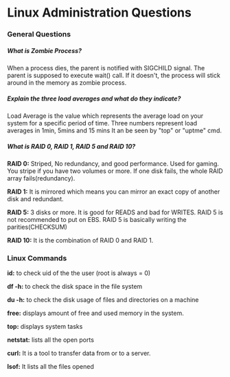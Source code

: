 # Linux Administration Questions

### General Questions

##### What is Zombie Process?

   When a process dies, the parent is notified with SIGCHILD signal. The parent is supposed to execute wait() call. If it doesn't,
   the process will stick around in the memory as zombie process.
   
##### Explain the three load averages and what do they indicate?

  Load Average is the value which represents the average load on your system for a specific period of time.
   Three numbers represent load averages in 1min, 5mins and 15 mins It an be seen by "top" or "uptme" cmd.

 ##### What is RAID 0, RAID 1, RAID 5 and RAID 10?

  **RAID 0:** Striped, No redundancy, and good performance. Used for gaming. You stripe if you have two volumes or more. If one disk   fails, the whole RAID array fails(redundancy).

  **RAID 1:** It is mirrored which means you can mirror an exact copy of another disk and redundant.

  **RAID 5:**  3 disks or more. It is good for READS and bad for WRITES. RAID 5 is not recommended to put on EBS. RAID 5 is basically writing the parities(CHECKSUM)

  **RAID 10:** It is the combination of RAID 0 and RAID 1.

 ### Linux Commands
 
**id:** to check uid of the the user (root is always = 0)
 
**df -h:** to check the disk space in the file system
 
**du -h:** to check the disk usage of files and directories on a machine

**free:** displays amount of free and used memory in the system.

**top:** displays system tasks

**netstat:** lists all the open ports

**curl:**  It is  a  tool  to transfer data from or to a server.

**lsof:**  It lists all the files opened
